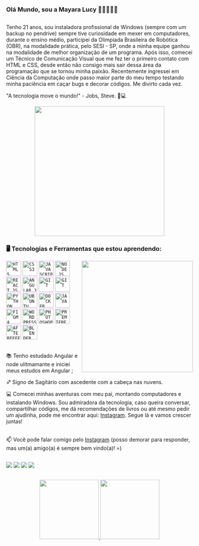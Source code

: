 ### Olá Mundo, sou a Mayara Lucy 👩🏻‍💻👋🏻

##

<text> Tenho 21 anos, sou instaladora profissional de Windows (sempre com um backup no pendrive) sempre tive curiosidade em mexer em computadores, durante o ensino médio, participei da Olimpíada Brasileira de Robótica (OBR), na modalidade prática, pelo SESI - SP, onde a minha equipe ganhou na modalidade de melhor organização de um programa. 
Após isso, comecei um Técnico de Comunicação Visual que me fez ter o primeiro contato com HTML e CSS, desde então não consigo mais sair dessa área da programação que se tornou minha paixão. Recentemente ingressei em Ciência da Computação onde passo maior parte do meu tempo testando minha paciência em caçar bugs e decorar códigos. Me divirto cada vez.

"A tecnologia move o mundo!" - Jobs, Steve. 🚀💻</text>

<p align="center">
  <img src="https://super.abril.com.br/wp-content/uploads/2016/09/super_imggato_digitando_0.gif" width="350">
</p>

### 🖥️ Tecnologias e Ferramentas que estou aprendendo: 
<p> <img width="300px" align="right"  src="https://picrew.me/shareImg/org/202206/338224_tvNkpuVH.png"> </p> 
<code><img width="40px" src="https://cdn.jsdelivr.net/gh/devicons/devicon/icons/html5/html5-original-wordmark.svg" title = "HTML5"/></code>
<code><img width="40px" src="https://cdn.jsdelivr.net/gh/devicons/devicon/icons/css3/css3-original-wordmark.svg" title = "CSS3"/></code>
<code><img width="40px" src="https://cdn.jsdelivr.net/gh/devicons/devicon/icons/javascript/javascript-original.svg" title = "JAVASCRIPT"/></code>
<code><img width="40px" src="https://cdn.jsdelivr.net/gh/devicons/devicon/icons/nodejs/nodejs-original.svg" title = "NODE.JS"/></code>
<code><img width="40px" src="https://cdn.jsdelivr.net/gh/devicons/devicon/icons/react/react-original.svg" title = "REACT.JS"/></code>
<code><img width="40px" src="https://cdn.jsdelivr.net/gh/devicons/devicon/icons/angularjs/angularjs-original.svg" title = "ANGULAR.JS"/></code>
<code><img width="40px" src="https://cdn.jsdelivr.net/gh/devicons/devicon/icons/azure/azure-original.svg" title = "GIT"/></code>
<code><img width="40px" src="https://cdn.jsdelivr.net/gh/devicons/devicon/icons/git/git-original.svg" title = "GIT"/></code>
<code><img width="40px" src="https://cdn.jsdelivr.net/gh/devicons/devicon/icons/python/python-original.svg" title = "PYTHON"/></code>
<code><img width="40px" src="https://cdn.jsdelivr.net/gh/devicons/devicon/icons/ubuntu/ubuntu-plain.svg" title = "UBUNTU"/></code>
<code><img width="40px" src="https://cdn.jsdelivr.net/gh/devicons/devicon/icons/docker/docker-original.svg" title = "DOCKER"/></code>
<code><img width="40px" src="https://cdn.jsdelivr.net/gh/devicons/devicon/icons/java/java-original.svg" title = "JAVA"/></code>
<code><img width="40px" src="https://cdn.jsdelivr.net/gh/devicons/devicon/icons/figma/figma-original.svg" title = "FIGMA"/></code>
<code><img width="40px" src="https://cdn.jsdelivr.net/gh/devicons/devicon/icons/wordpress/wordpress-original.svg" title = "WORDPRESS"/></code>
<code><img width="40px" src="https://cdn.jsdelivr.net/gh/devicons/devicon/icons/photoshop/photoshop-plain.svg" title = "PHOTOSHOP"/></code>
<code><img width="40px" src="https://cdn.jsdelivr.net/gh/devicons/devicon/icons/premierepro/premierepro-original.svg" title = "PREMIERE"/></code>
<code><img width="40px" src="https://cdn.jsdelivr.net/gh/devicons/devicon/icons/aftereffects/aftereffects-original.svg" title = "AFTEREFFECTS"/></code>
<code><img width="40px" src="https://cdn.jsdelivr.net/gh/devicons/devicon/icons/blender/blender-original.svg" title = "BLENDER"/></code>



</br>
</br>
<div display="inline-block">
 <p align="left">📚 Tenho estudado Angular e node ulitmamante e iniciei meus estudos em Angular ;</p>
 <p align="left">♐ Signo de Sagitário com ascedente com a cabeça nas nuvens.</p>
 <p align="left">💻 Comecei minhas aventuras com meu pai, montando computadores e instalando Windows. Sou admiradora da tecnologia, caso queira conversar, compartilhar códigos, me dá recomendações de livros ou até mesmo pedir um ajudinha, pode me encontrar aqui: <a href="https://www.instagram.com/mah_luccy/">Instagram</a>. Segue lá e vamos crescer juntas!</p>
 
</div>
</div>
</br>
📫 Você pode falar comigo pelo <a href="https://www.instagram.com/mah_luccy/">Instagram</a> (posso demorar para responder, mas um(a) amigo(a) é sempre bem vindo(a)! =)
</br>

 ##
 
<div> 
  <a href="https://www.instagram.com/mah_luccy/" target="_blank"><img src="https://img.shields.io/badge/-Instagram-%23E4405F?style=for-the-badge&logo=instagram&logoColor=white" target="_blank"></a>
 <a href="https://discord.gg/yQjYBCWxNJ" target="_blank"><img src="https://img.shields.io/badge/Discord-7289DA?style=for-the-badge&logo=discord&logoColor=white" target="_blank"></a> 
  <a href = "mailto:mayaralucy.710@gmail.com"><img src="https://img.shields.io/badge/-Gmail-%23333?style=for-the-badge&logo=gmail&logoColor=white" target="_blank"></a>
  <a href="https://www.linkedin.com/in/mayaralucy/" target="_blank"><img src="https://img.shields.io/badge/-LinkedIn-%230077B5?style=for-the-badge&logo=linkedin&logoColor=white" target="_blank"></a> 

##

  <div align="center">
  <a href="https://github.com/MahLucy">
  <img height="160em" src="https://github-readme-stats.vercel.app/api?username=MahLucy&show_icons=true&theme=dracula&include_all_commits=true&count_private=true"/>
  <img height="160em" src="https://github-readme-stats.vercel.app/api/top-langs/?username=MahLucy&layout=compact&langs_count=7&theme=dracula"/>
</div>
    


